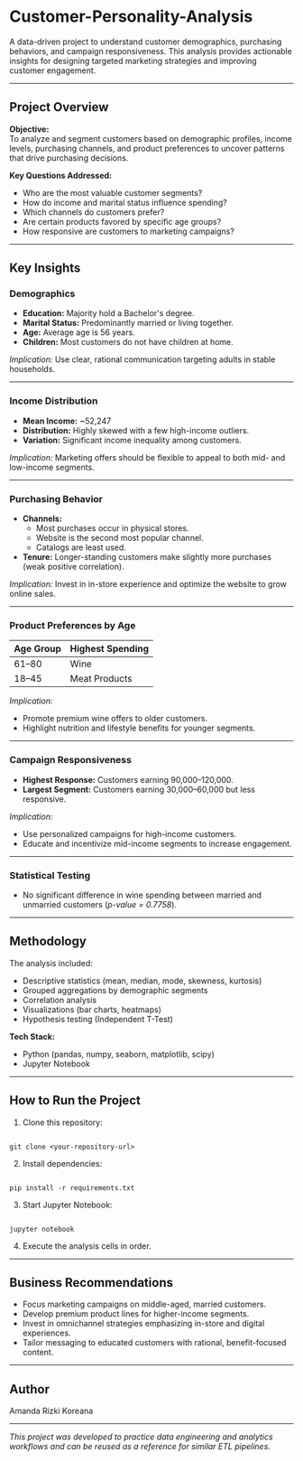 # Customer-Personality-Analysis
A data-driven project to understand customer demographics, purchasing behaviors, and campaign responsiveness. This analysis provides actionable insights for designing targeted marketing strategies and improving customer engagement.

---

## Project Overview

**Objective:**  
To analyze and segment customers based on demographic profiles, income levels, purchasing channels, and product preferences to uncover patterns that drive purchasing decisions.

**Key Questions Addressed:**
- Who are the most valuable customer segments?
- How do income and marital status influence spending?
- Which channels do customers prefer?
- Are certain products favored by specific age groups?
- How responsive are customers to marketing campaigns?

---

## Key Insights

### Demographics
- **Education:** Majority hold a Bachelor's degree.
- **Marital Status:** Predominantly married or living together.
- **Age:** Average age is 56 years.
- **Children:** Most customers do not have children at home.

*Implication:* Use clear, rational communication targeting adults in stable households.

---

### Income Distribution
- **Mean Income:** ~52,247
- **Distribution:** Highly skewed with a few high-income outliers.
- **Variation:** Significant income inequality among customers.

*Implication:* Marketing offers should be flexible to appeal to both mid- and low-income segments.

---

### Purchasing Behavior
- **Channels:** 
  - Most purchases occur in physical stores.
  - Website is the second most popular channel.
  - Catalogs are least used.
- **Tenure:** Longer-standing customers make slightly more purchases (weak positive correlation).

*Implication:* Invest in in-store experience and optimize the website to grow online sales.

---

### Product Preferences by Age
| Age Group | Highest Spending |
|-----------|------------------|
| 61–80     | Wine             |
| 18–45     | Meat Products    |

*Implication:* 
- Promote premium wine offers to older customers.
- Highlight nutrition and lifestyle benefits for younger segments.

---

### Campaign Responsiveness
- **Highest Response:** Customers earning 90,000–120,000.
- **Largest Segment:** Customers earning 30,000–60,000 but less responsive.

*Implication:* 
- Use personalized campaigns for high-income customers.
- Educate and incentivize mid-income segments to increase engagement.

---

### Statistical Testing
- No significant difference in wine spending between married and unmarried customers (*p-value = 0.7758*).

---

## Methodology

The analysis included:
- Descriptive statistics (mean, median, mode, skewness, kurtosis)
- Grouped aggregations by demographic segments
- Correlation analysis
- Visualizations (bar charts, heatmaps)
- Hypothesis testing (Independent T-Test)

**Tech Stack:**
- Python (pandas, numpy, seaborn, matplotlib, scipy)
- Jupyter Notebook

---

## How to Run the Project

1. Clone this repository:
```

git clone <your-repository-url>

```
2. Install dependencies:
```

pip install -r requirements.txt

```
3. Start Jupyter Notebook:
```

jupyter notebook

```
4. Execute the analysis cells in order.

---

## Business Recommendations

- Focus marketing campaigns on middle-aged, married customers.
- Develop premium product lines for higher-income segments.
- Invest in omnichannel strategies emphasizing in-store and digital experiences.
- Tailor messaging to educated customers with rational, benefit-focused content.

---

## Author

Amanda Rizki Koreana

---

*This project was developed to practice data engineering and analytics workflows and can be reused as a reference for similar ETL pipelines.*

```
